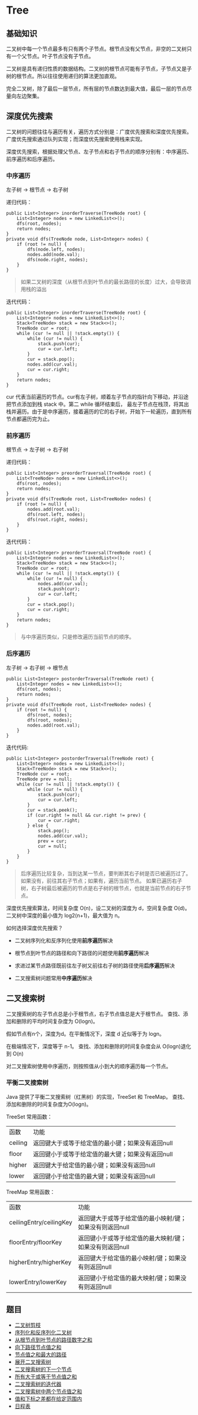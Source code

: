 # Tree

## 基础知识

二叉树中每一个节点最多有只有两个子节点。根节点没有父节点，非空的二叉树只有一个父节点。叶子节点没有子节点。

二叉树是具有递归性质的数据结构。二叉树的根节点可能有子节点，子节点又是子树的根节点。所以往往使用递归的算法更加直观。

完全二叉树，除了最后一层节点，所有层的节点数达到最大值，最后一层的节点尽量向左边聚集。

## 深度优先搜索

二叉树的问题往往与遍历有关，遍历方式分别是：广度优先搜索和深度优先搜索。广度优先搜索通过队列实现；而深度优先搜索使用栈来实现。

深度优先搜索，根据处理父节点、左子节点和右子节点的顺序分别有：中序遍历、前序遍历和后序遍历。

### 中序遍历

左子树 -> 根节点 -> 右子树

递归代码：

```
public List<Integer> inorderTraverse(TreeNode root) {
    List<Integer> nodes = new LinkedList<>();
    dfs(root, nodes);
    return nodes;
}
private void dfs(TreeNode node, List<Integer> nodes) {
    if (root != null) {
        dfs(node.left, nodes);
        nodes.add(node.val);
        dfs(node.right, nodes);
    }
}
```

> 如果二叉树的深度（从根节点到叶节点的最长路径的长度）过大，会导致调用栈的溢出

迭代代码：

```
public List<Integer> inorderTraverse(TreeNode root) {
    List<Integer> nodes = new LinkedList<>();
    Stack<TreeNode> stack = new Stack<>();
    TreeNode cur = root;
    while (cur != null || !stack.empty()) {
        while (cur != null) {
            stack.push(cur);
            cur = cur.left;
        }
        cur = stack.pop();
        nodes.add(cur.val);
        cur = cur.right;
    }
    return nodes;
}
```

cur 代表当前遍历的节点。cur有左子树，顺着左子节点的指针向下移动，并沿途把节点添加到栈 stack 中。第二 while 循环结束后，
最左子节点在栈顶，将其出栈并遍历。由于是中序遍历，接着遍历的它的右子树，开始下一轮遍历，直到所有节点都遍历完为止。

### 前序遍历
根节点 -> 左子树 -> 右子树

递归代码：

```
public List<Integer> preorderTraversal(TreeNode root) {
    List<TreeNode> nodes = new LinkedList<>();
    dfs(root, nodes);
    return nodes;
}
private void dfs(TreeNode root, List<TreeNode> nodes) {
    if (root != null) {
        nodes.add(root.val);
        dfs(root.left, nodes);
        dfs(root.right, nodes);
    }
}
```

迭代代码：

```
public List<Integer> preorderTraversal(TreeNode root) {
    List<Integer> nodes = new LinkedList<>();
    Stack<TreeNode> stack = new Stack<>();
    TreeNode cur = root;
    while (cur != null || !stack.empty()) {
        while (cur != null) {
            nodes.add(cur.val);
            stack.push(cur);
            cur = cur.left;
        }
        cur = stack.pop();
        cur = cur.right;
    }
    return nodes;
}
```

> 与中序遍历类似，只是修改遍历当前节点的顺序。

### 后序遍历

左子树 -> 右子树 -> 根节点

```
public List<Integer> postorderTraversal(TreeNode root) {
    List<Integer nodes = new LinkedList<>();
    dfs(root, nodes);
    return nodes;
}
private void dfs(TreeNode root, List<TreeNode> nodes) {
    if (root != null) {
        dfs(root, nodes);
        dfs(root, nodes);
        nodes.add(root.val);
    }
}
```

迭代代码:

```
public List<Integer> postorderTraversal(TreeNode root) {
    List<Integer> nodes = new LinkedList<>();
    Stack<TreeNode> stack = new Stack<>();
    TreeNode cur = root;
    TreeNode prev = null;
    while (cur != null || !stack.empty()) {
        while (cur != null) {
            stack.push(cur);
            cur = cur.left;
        }
        cur = stack.peek();
        if (cur.right != null && cur.right != prev) {
            cur = cur.right;
        } else {
            stack.pop();
            nodes.add(cur.val);
            prev = cur;
            cur = null;
        }
    }
}
```

> 后序遍历比较复杂，当到达某一节点，要判断其右子树是否已被遍历过了。如果没有，前往其右子节点；如果有，遍历当前节点。
> 如果已遍历右子树，右子树最后被遍历的节点是右子树的根节点，也就是当前节点的右子节点。

深度优先搜索算法，时间复杂度 O(n)，设二叉树的深度为 d，空间复杂度 O(d)。二叉树中深度的最小值为 log2(n+1)，最大值为 n。

如何选择深度优先搜索？

* 二叉树序列化和反序列化使用**前序遍历**解决

* 根节点到叶节点的路径和向下路径的问题使用**前序遍历**解决

* 求进过某节点路径既前往左子树又前往右子树的路径使用**后序遍历**解决

* 二叉搜索树问题常用**中序遍历**解决

## 二叉搜索树

二叉搜索树的左子节点总是小于根节点，右子节点值总是大于根节点。
查找、添加和删除的平均时间复杂度为 O(logn)。

假如节点有n个，深度为d。在平衡情况下，深度 d 近似等于为 logn。

在极端情况下，深度等于 n-1。 查找、添加和删除的时间复杂度会从 O(logn)退化到 O(n)

对二叉搜索树使用中序遍历，则按照值从小到大的顺序遍历每一个节点。

### 平衡二叉搜索树

Java 提供了平衡二叉搜索树（红黑树）的实现，TreeSet 和 TreeMap。 
查找、添加和删除的时间复杂度为O(logn)。

TreeSet 常用函数：

<table>
    <tr><td>函数</td><td>功能</td></tr>
    <tr><td>ceiling</td><td>返回键大于或等于给定值的最小键；如果没有返回null</td></tr>
    <tr><td>floor</td><td>返回键小于或等于给定值的最大键；如果没有返回null</td></tr>
    <tr><td>higher</td><td>返回键大于给定值的最小键；如果没有返回null</td></tr>
    <tr><td>lower</td><td>返回键小于给定值的最大键；如果没有返回null</td></tr>
</table>

TreeMap 常用函数：

<table>
    <tr><td>函数</td><td>功能</td></tr>
    <tr><td>ceilingEntry/ceilingKey</td><td>返回键大于或等于给定值的最小映射/键；如果没有则返回null</td></tr>
    <tr><td>floorEntry/floorKey</td><td>返回键小于或等于给定值的最大映射/键；如果没有则返回null</td></tr>
    <tr><td>higherEntry/higherKey</td><td>返回键大于给定值的最小映射/键；如果没有则返回null</td></tr>
    <tr><td>lowerEntry/lowerKey</td><td>返回键小于给定值的最大映射/键；如果没有则返回null</td></tr>
</table>

## 题目

* [二叉树剪枝](src/main/java/io/dure/coding/tree/PruneTree.java)
* [序列化和反序列化二叉树](src/main/java/io/dure/coding/tree/Codec.java)
* [从根节点到叶节点的路径数字之和](src/main/java/io/dure/coding/tree/SumNumbers.java)
* [向下路径节点值之和](src/main/java/io/dure/coding/tree/PathSum.java)
* [节点值之和最大的路径](src/main/java/io/dure/coding/tree/MaxPathSum.java)
* [展开二叉搜索树](src/main/java/io/dure/coding/tree/IncreasingBST.java)
* [二叉搜索树的下一个节点](src/main/java/io/dure/coding/tree/InorderSuccessor.java)
* [所有大于或等于节点值之和](src/main/java/io/dure/coding/tree/ConvertBST.java)
* [二叉搜索树的迭代器](src/main/java/io/dure/coding/tree/BSTIterator.java)
* [二叉搜索树中两个节点值之和](src/main/java/io/dure/coding/tree/FindTarget.java)
* [值和下标之差都在给定范围内](src/main/java/io/dure/coding/tree/ContainsNearbyAlmostDuplicate.java)
* [日程表](src/main/java/io/dure/coding/tree/MyCalendar.java)